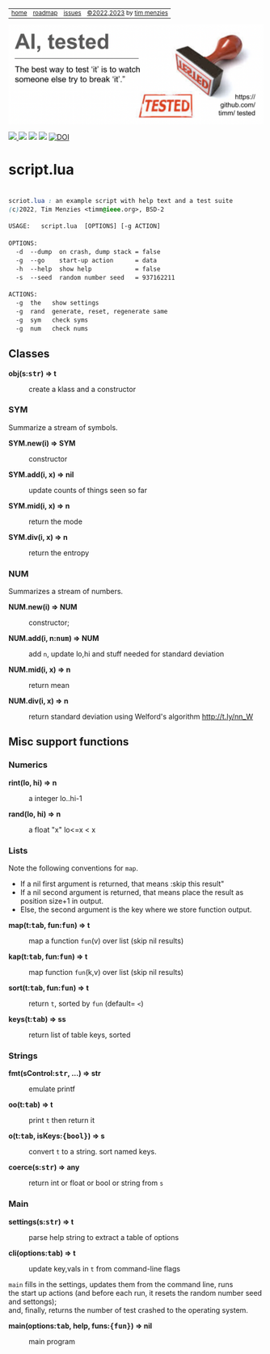 <small><p>&nbsp;
<a name=top></a>
<table><tr>
<td><a href="/README.md#top">home</a>
<td><a href="/ROADMAP.md">roadmap</a>
<td><a href="http:github.com/timm/tested/issues">issues</a>
<td> <a href="/LICENSE.md">&copy;2022,2023</a> by <a href="http://menzies.us">tim menzies</a>
</tr></table></small>
<img  align=center width=600 src="/docs/img/banner.png"></p>
<p> <img src="https://img.shields.io/badge/task-ai-blueviolet"><a
href="https://github.com/timm/tested/actions/workflows/tests.yml"> <img 
 src="https://github.com/timm/tested/actions/workflows/tests.yml/badge.svg"></a> <img 
 src="https://img.shields.io/badge/language-lua-orange"> <img 
 src="https://img.shields.io/badge/purpose-teaching-yellow"> <a 
 href="https://zenodo.org/badge/latestdoi/569981645"> <img 
 src="https://zenodo.org/badge/569981645.svg" alt="DOI"></a></p>


# script.lua

```css
   
scriot.lua : an example script with help text and a test suite
(c)2022, Tim Menzies <timm@ieee.org>, BSD-2 

USAGE:   script.lua  [OPTIONS] [-g ACTION]

OPTIONS:
  -d  --dump  on crash, dump stack = false
  -g  --go    start-up action      = data
  -h  --help  show help            = false
  -s  --seed  random number seed   = 937162211

ACTIONS:
  -g  the	show settings
  -g  rand	generate, reset, regenerate same
  -g  sym	check syms
  -g  num	check nums

```
 
## Classes	

<dl>
<dt><b> obj(s:<tt>str</tt>) &rArr;  t </b></dt><dd>

 create a klass and a constructor 

</dd>
</dl>

### SYM	
Summarize a stream of symbols.	

<dl>
<dt><b> SYM.new(i) &rArr;  SYM </b></dt><dd>

 constructor

</dd>
<dt><b> SYM.add(i, x) &rArr;  nil </b></dt><dd>

  update counts of things seen so far

</dd>
<dt><b> SYM.mid(i, x) &rArr;  n </b></dt><dd>

 return the mode

</dd>
<dt><b> SYM.div(i, x) &rArr;  n </b></dt><dd>

 return the entropy

</dd>
</dl>

### NUM	
Summarizes a stream of numbers.	

<dl>
<dt><b> NUM.new(i) &rArr;  NUM </b></dt><dd>

  constructor; 

</dd>
<dt><b> NUM.add(i, n:<tt>num</tt>) &rArr;  NUM </b></dt><dd>

 add `n`, update lo,hi and stuff needed for standard deviation

</dd>
<dt><b> NUM.mid(i, x) &rArr;  n </b></dt><dd>

 return mean

</dd>
<dt><b> NUM.div(i, x) &rArr;  n </b></dt><dd>

 return standard deviation using Welford's algorithm http://t.ly/nn_W

</dd>
</dl>

## Misc support functions	
### Numerics	

<dl>
<dt><b> rint(lo, hi) &rArr;  n  </b></dt><dd>

 a integer lo..hi-1

</dd>
<dt><b> rand(lo, hi) &rArr;  n </b></dt><dd>

 a float "x" lo<=x < x

</dd>
</dl>

### Lists	
Note the following conventions for `map`.	
- If a nil first argument is returned, that means :skip this result"	
- If a nil second argument is returned, that means place the result as position size+1 in output.	
- Else, the second argument is the key where we store function output.	

<dl>
<dt><b> map(t:<tt>tab</tt>,  fun:<tt>fun</tt>) &rArr;  t </b></dt><dd>

 map a function `fun`(v) over list (skip nil results) 

</dd>
<dt><b> kap(t:<tt>tab</tt>,  fun:<tt>fun</tt>) &rArr;  t </b></dt><dd>

 map function `fun`(k,v) over list (skip nil results) 

</dd>
<dt><b> sort(t:<tt>tab</tt>,  fun:<tt>fun</tt>) &rArr;  t </b></dt><dd>

 return `t`,  sorted by `fun` (default= `<`)

</dd>
<dt><b> keys(t:<tt>tab</tt>) &rArr;  ss </b></dt><dd>

 return list of table keys, sorted

</dd>
</dl>

### Strings	

<dl>
<dt><b> fmt(sControl:<tt>str</tt>, ...) &rArr;  str </b></dt><dd>

 emulate printf

</dd>
<dt><b> oo(t:<tt>tab</tt>) &rArr;  t </b></dt><dd>

 print `t` then return it

</dd>
<dt><b> o(t:<tt>tab</tt>, isKeys:<tt>{bool}</tt>) &rArr;  s </b></dt><dd>

 convert `t` to a string. sort named keys. 

</dd>
<dt><b> coerce(s:<tt>str</tt>) &rArr;  any </b></dt><dd>

 return int or float or bool or string from `s`

</dd>
</dl>

### Main	

<dl>
<dt><b> settings(s:<tt>str</tt>) &rArr;  t </b></dt><dd>

  parse help string to extract a table of options

</dd>
<dt><b> cli(options:<tt>tab</tt>) &rArr;  t </b></dt><dd>

 update key,vals in `t` from command-line flags

</dd>
</dl>

`main` fills in the settings, updates them from the command line, runs	
the start up actions (and before each run, it resets the random number seed and settongs);	
and, finally, returns the number of test crashed to the operating system.	

<dl>
<dt><b> main(options:<tt>tab</tt>, help, funs:<tt>{fun}</tt>) &rArr;  nil </b></dt><dd>

 main program

</dd>
</dl>

